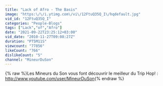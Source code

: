 ```yaml
---
title: "Lack of Afro - The Basis"
image: "https:\/\/i.ytimg.com\/vi\/12FtuQ35Q_I\/hqdefault.jpg"
vid_id: "12FtuQ35Q_I"
categories: "People-Blogs"
tags: ["Lack","of","Afro"]
date: "2021-09-22T23:25:12+03:00"
vid_date: "2010-11-27T09:08:27Z"
duration: "PT5M11S"
viewcount: "77856"
likeCount: "766"
dislikeCount: "5"
channel: "MineurDuSon"
---
```

{% raw %}Les Mineurs du Son vous font découvrir le meilleur du Trip Hop! : <a rel="nofollow" target="blank" href="http://www.youtube.com/user/MineurDuSon">http://www.youtube.com/user/MineurDuSon</a>{% endraw %}
